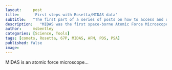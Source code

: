 ```yaml
---
layout:     post
title:      'First steps with Rosetta/MIDAS data'
subtitle:   "The first part of a series of posts on how to access and use MIDAS data"
description:   "MIDAS was the first space-borne Atomic Force Microscope (AFM), on-board Rosetta"
author:     msbentley
categories: [Science, Tools]
tags: [comets, Rosetta, 67P, MIDAS, AFM, PDS, PSA]
published: false
image:
---
```


MIDAS is an atomic force microscope...

